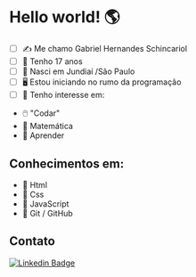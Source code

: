 # Hello world!  🌎

 - [ ] ✍️ Me chamo Gabriel Hernandes Schincariol
 - [ ] 📅 Tenho 17 anos
 - [ ] 🌇 Nasci em Jundiaí /São Paulo
 - [ ] 🖥️ Estou iniciando no rumo da programação
 - [ ] 📌 Tenho interesse em:
 - 🖱️ "Codar"
 - 🧮 Matemática
 - 📖 Aprender

## Conhecimentos em:

 - 🏁 Html
 - 🏁 Css
 - 🏁 JavaScript
 - 📁 Git / GitHub

## Contato

[![Linkedin Badge](https://img.shields.io/badge/-Gabriel%20Schincariol-blue?style=flat-square&logo=Linkedin&logoColor=white&link=https://www.linkedin.com/in/gabrielschincariol/)](https://www.linkedin.com/in/gabrielschincariol/) 
